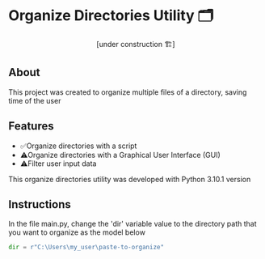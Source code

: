 # Organize Directories Utility 🗂️
<p align="center">[under construction 🏗️]</p>

## About
This project was created to organize multiple files of a directory, saving time of the user

## Features
* ✅Organize directories with a script
* ⚠️Organize directories with a Graphical User Interface (GUI)
* ⚠️Filter user input data

This organize directories utility was developed with Python 3.10.1 version

## Instructions
In the file main.py, change the 'dir' variable value to the directory path that you want to organize as the model below
~~~python
dir = r"C:\Users\my_user\paste-to-organize"
~~~
